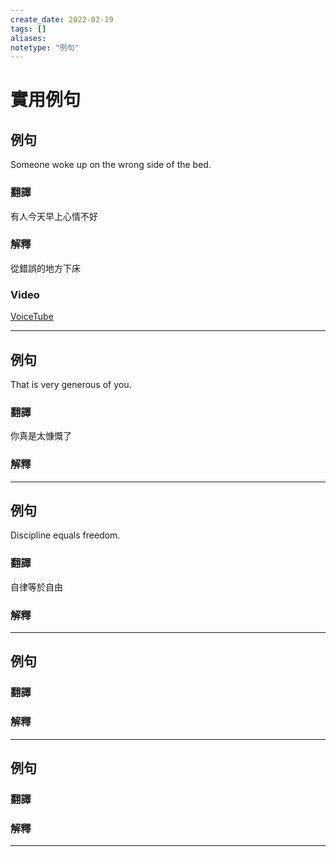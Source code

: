 ```yaml
---
create_date: 2022-02-19
tags: []	
aliases:
notetype: "例句"
---
```


# 實用例句

## 例句

Someone woke up on the wrong side of the bed.

### 翻譯

有人今天早上心情不好

### 解釋

從錯誤的地方下床

### Video

[VoiceTube](https://tw.voicetube.com/videos/59385/25267534)

---

## 例句

That is very generous of you.

### 翻譯

你真是太慷慨了

### 解釋

---
## 例句

Discipline equals freedom.

### 翻譯

自律等於自由

### 解釋

---
## 例句

### 翻譯

### 解釋

---
## 例句

### 翻譯

### 解釋

---
